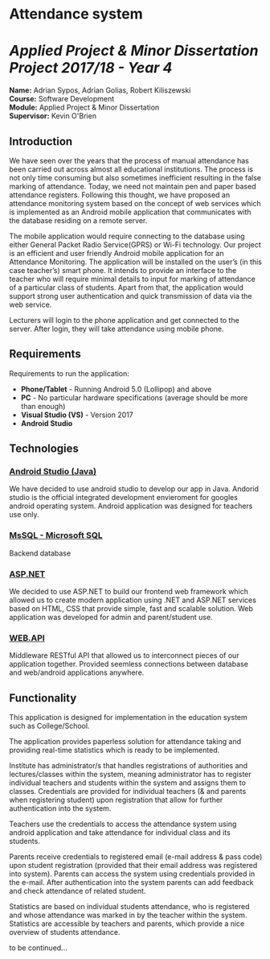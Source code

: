 # Attendance system

# *Applied Project & Minor Dissertation Project 2017/18 - Year 4*

**Name:** Adrian Sypos, Adrian Golias, Robert Kiliszewski </br>
**Course:** Software Development </br>
**Module:** Applied Project & Minor Dissertation </br>
**Supervisor:** Kevin O'Brien </br>

## Introduction

We have seen over the years that the process of manual attendance has been carried out across almost all educational institutions. The process is not only time consuming but also sometimes inefficient resulting in the false marking of attendance. Today, we need not maintain pen and paper based attendance registers. Following this thought, we have proposed an attendance monitoring system based on the concept of web services which is implemented as an Android mobile application that communicates with the database residing on a remote server. 

The mobile application would require connecting to the database using either General Packet Radio Service(GPRS) or Wi-Fi technology. Our project is an efficient and user friendly Android mobile application for an Attendance Monitoring. The application will be installed on the user’s (in this case teacher’s) smart phone. It intends to provide an interface to the teacher who will require minimal details to input for marking of attendance of a particular class of students. Apart from that, the application would support strong user authentication and quick transmission of data via the web service. 

Lecturers will login to the phone application and get connected to the server. After login, they will take attendance using mobile phone.

## Requirements
Requirements to run the application:
* __Phone/Tablet__ - Running Android 5.0 (Lollipop) and above
* __PC__ -  No particular hardware specifications (average should be more than enough)
* __Visual Studio (VS)__ - Version 2017
* __Android Studio__

## Technologies
### [Android Studio (Java)](https://developer.android.com/studio/index.html)
We have decided to use android studio to develop our app in Java. Andorid studio is the official integrated development envieroment for googles android operating system. Android application was designed for teachers use only.

### [MsSQL - Microsoft SQL]()
Backend database

### [ASP.NET](https://www.asp.net/)
We decided to use ASP.NET to build our frontend web framework which allowed us to create modern application using .NET and ASP.NET services based on HTML, CSS that provide simple, fast and scalable solution. Web application was developed for admin and parent/student use.

### [WEB.API](https://www.asp.net/web-api)
Middleware RESTful API that allowed us to interconnect pieces of our application together. Provided seemless connections between database and web/android applications anywhere.

## Functionality
This application is designed for implementation in the education system such as College/School. 

The application provides paperless solution for attendance taking and providing real-time statistics which is ready to be implemented. 

Institute has administrator/s that handles registrations of authorities and lectures/classes within the system, meaning administrator has to register individual teachers and students within the system and assigns them to classes. Credentials are provided for individual teachers (& and parents when registering student) upon registration that allow for further authentication into the system. 

Teachers use the credentials to access the attendance system using android application and take attendance for individual class and its students. 

Parents receive credentials to registered email (e-mail address & pass code) upon student registration (provided that their email address was registered into system). Parents can access the system using credentials provided in the e-mail. After authentication into the system parents can add feedback and check attendance of related student.

Statistics are based on individual students attendance, who is registered and whose attendance was marked in by the teacher within the system. Statistics are accessible by teachers and parents, which provide a nice overview of students attendance.

to be continued...



